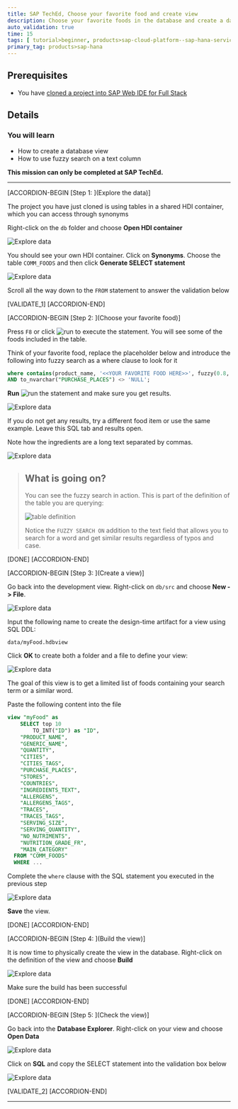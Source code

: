 ```yaml
---
title: SAP TechEd, Choose your favorite food and create view
description: Choose your favorite foods in the database and create a database view
auto_validation: true
time: 15
tags: [ tutorial>beginner, products>sap-cloud-platform--sap-hana-service, products>sap-web-ide]
primary_tag: products>sap-hana
---
```


## Prerequisites
 - You have [cloned a project into SAP Web IDE for Full Stack](hana-advanced-analytics-teched-1)


## Details
### You will learn
  - How to create a database view
  - How to use fuzzy search on a text column

**This mission can only be completed at SAP TechEd.**

---

[ACCORDION-BEGIN [Step 1: ](Explore the data)]

The project you have just cloned is using tables in a shared HDI container, which you can access through synonyms

Right-click on the `db` folder and choose **Open HDI container**

![Explore data](1.png)

You should see your own HDI container. Click on **Synonyms**. Choose the table `COMM_FOODS` and then click **Generate SELECT statement**

![Explore data](2.png)

Scroll all the way down to the `FROM` statement to answer the validation below

[VALIDATE_1]
[ACCORDION-END]

[ACCORDION-BEGIN [Step 2: ](Choose your favorite food)]

Press `F8` or click ![run](run.png) to execute the statement. You will see some of the foods included in the table.

Think of your favorite food, replace the placeholder below and introduce the following into fuzzy search as a where clause to look for it

```sql
where contains(product_name, '<<YOUR FAVORITE FOOD HERE>>', fuzzy(0.8,'textsearch=compare'))
AND to_nvarchar("PURCHASE_PLACES") <> 'NULL';

```

**Run** ![run](run.png) the statement and make sure you get results.

![Explore data](3.png)

If you do not get any results, try a different food item or use the same example. Leave this SQL tab and results open.

Note how the ingredients are a long text separated by commas.

![Explore data](11.png)


> ## What is going on?
> You can see the fuzzy search in action. This is part of the definition of the table you are querying:
>
>  ![table definition](def.png)
>
> Notice the `FUZZY SEARCH ON` addition to the text field that allows you to search for a word and get similar results regardless of typos and case.


[DONE]
[ACCORDION-END]

[ACCORDION-BEGIN [Step 3: ](Create a view)]

Go back into the development view. Right-click on `db/src` and choose **New -> File**.

![Explore data](4.png)

Input the following name to create the design-time artifact for a view using SQL DDL:

```text
data/myFood.hdbview
```

Click **OK** to create both a folder and a file to define your view:

![Explore data](5.png)

The goal of this view is to get a limited list of foods containing your search term or a similar word.

Paste the following content into the file

```SQL
view "myFood" as
	SELECT top 10
		TO_INT("ID") as "ID",
    "PRODUCT_NAME",
  	"GENERIC_NAME",
  	"QUANTITY",
  	"CITIES",
  	"CITIES_TAGS",
  	"PURCHASE_PLACES",
  	"STORES",
  	"COUNTRIES",
  	"INGREDIENTS_TEXT",
  	"ALLERGENS",
  	"ALLERGENS_TAGS",
  	"TRACES",
  	"TRACES_TAGS",
  	"SERVING_SIZE",
  	"SERVING_QUANTITY",
  	"NO_NUTRIMENTS",
  	"NUTRITION_GRADE_FR",
  	"MAIN_CATEGORY"
  FROM "COMM_FOODS"
  WHERE ...
```

Complete the `where` clause with the SQL statement you executed in the previous step

![Explore data](6.png)

**Save** the view.

[DONE]
[ACCORDION-END]

[ACCORDION-BEGIN [Step 4: ](Build the view)]

It is now time to physically create the view in the database. Right-click on the definition of the view and choose **Build**

![Explore data](8.png)

Make sure the build has been successful

[DONE]
[ACCORDION-END]

[ACCORDION-BEGIN [Step 5: ](Check the view)]

Go back into the **Database Explorer**. Right-click on your view and choose **Open Data**

![Explore data](9.png)

Click on **SQL** and copy the SELECT statement into the validation box below

![Explore data](10.png)

[VALIDATE_2]
[ACCORDION-END]

---
